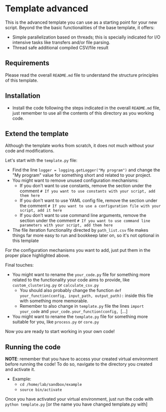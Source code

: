 Template advanced
=================

This is the advanced template you can use as a starting point for your new script. Beyond the the basic functionalities of the base template, it offers:
- Simple parallelization based on threads; this is specially indicated for I/O intensive tasks like transfers and/or file parsing.
- Thread safe additional compiled CSV/file result



Requirements
------------

Please read the overall `README.md` file to understand the structure principles of this template. 



Installation
------------

- Install the code following the steps indicated in the overall `README.md` file, just remember to use all the contents of this directory as you working code.



Extend the template
-------------------

Although the template works from scratch, it does not much without your code and modifications. 

Let's start with the `template.py` file:
- Find the line `logger = logging.getLogger("My program")` and change the "My program" value for something short and related to your project.
- You might want to remove unused configuration mechanisms: 
  - If you don't want to use constants, remove the section under the comment `# If you want to use constants with your script, add them here`
  - If you don't want to use YAML config file, remove the section under the comment `# If you want to use a configuration file with your script, add it here`
  - If you don't want to use command line arguments, remove the section under the comment `# If you want to use command line parameters with your script, add them here`
- The file iteration functionality directed by `path_list.csv` file makes things far more easy to run and bookkeep later on, so it's not optional in this template

For the configuration mechanisms you want to add, just put them in the proper place highlighted above. 

Final touches:
- You might want to rename the `your_code.py` file for something more related to the functionality your code aims to provide, like `custom_clustering.py` or `calculate_csv.py`
  - You should also probably change the function `def your_function(config, input_path, output_path):` inside this file with something more memorable.
  - Remember to also change in `template.py` file the lines `import your_code` and `your_code.your_function(config, `[...]
- You might want to rename the `template.py` file for something more suitable for you, like `process.py` or `core.py`

Now you are ready to start working in your own code!



Running the code
---------------- 

**NOTE**: remember that you have to access your created virtual environment before running the code! To do so, navigate to the directory you created and activate it.
 - Example:
   - `cd /home/lab/sandbox/example`
   - `source bin/activate`

Once you have activated your virtual environment, just run the code with `python template.py` [or the name you have changed template.py with]


